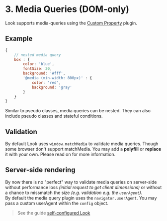 # 3. Media Queries (DOM-only)

Look supports media-queries using the [Custom Property](../src/plugins/customProperty.js) plugin.

## Example
```javascript
{
	// nested media query
	box : {
		color: 'blue',
		fontSize: 20,
		background: '#fff',
		'@media (min-width: 800px)' : {
			color: 'red',
			background: 'gray'
		}
	}
}
```

Similar to pseudo classes, media queries can be nested. They can also include pseudo classes and stateful conditions.

## Validation
By default Look uses `window.matchMedia` to validate media queries. Though some browser don't support matchMedia. You may add a **polyfill** or **replace** it with your own. Please read on for more information.

## Server-side rendering
By now there is no "perfect" way to validate media queries on server-side without performance loss *(initial request to get client dimensions)* or without a chance to missmatch the size *(e.g. validation e.g. the `userAgent`)*.<br>
By default the media query plugin uses the `navigator.userAgent`. You may pass a custom userAgent within the `config` object.
> See the guide [self-configured Look](guides/configureLook.md)

